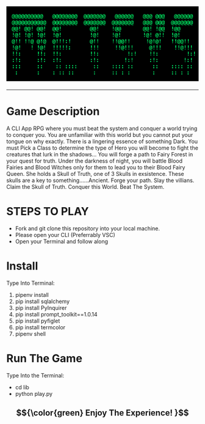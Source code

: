 ## <img src=lib/imgs/option-2.png>

---

# Game Description

A CLI App RPG where you must beat the system and conquer a world trying to conquer you. You are unfamiliar with this world but you cannot put your tongue on why exactly. There is a lingering essence of something Dark. You must Pick a Class to determine the type of Hero you will become to fight the creatures that lurk in the shadows... You will forge a path to Fairy Forest in your quest for truth. Under the darkness of night, you will battle Blood Fairies and Blood Witches only for them to lead you to their Blood Fairy Queen. She holds a Skull of Truth, one of 3 Skulls in exsistence. These skulls are a key to something......Ancient. Forge your path. Slay the villians. Claim the Skull of Truth. Conquer this World. Beat The System.

# STEPS TO PLAY

- Fork and git clone this repository into your local machine.
- Please open your CLI (Preferrably VSC)
- Open your Terminal and follow along

<h1> Install </h1>
Type Into Terminal:

1. pipenv install
2. pip install sqlalchemy
3. pip install PyInquirer
4. pip install prompt_toolkit==1.0.14
5. pip install pyfiglet
6. pip install termcolor
7. pipenv shell

<h1>Run The Game</h1>
Type Into the Terminal:

- cd lib
- python play.py

## $${\color{green} Enjoy The Experience! }$$
